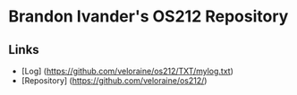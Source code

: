 # Brandon Ivander's OS212 Repository

## Links
* [Log] (https://github.com/veloraine/os212/TXT/mylog.txt)
* [Repository] (https://github.com/veloraine/os212/)